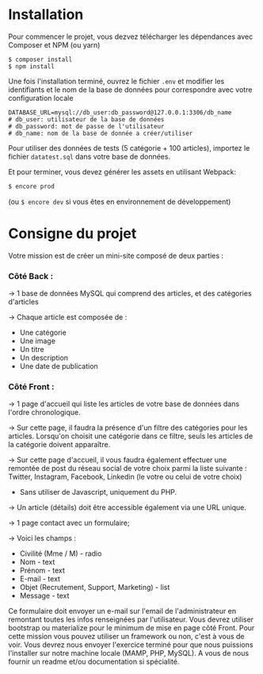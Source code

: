 # Installation
Pour commencer le projet, vous dezvez télécharger les dépendances avec Composer et NPM (ou yarn)
```
$ composer install
$ npm install
```
Une fois l'installation terminé, ouvrez le fichier `.env` et modifier les identifiants et le nom de la base de données pour correspondre avec votre configuration locale
```
DATABASE_URL=mysql://db_user:db_password@127.0.0.1:3306/db_name
# db_user: utilisateur de la base de données
# db_password: mot de passe de l'utilisateur
# db_name: nom de la base de donnée a créer/utiliser
```

Pour utiliser des données de tests (5 catégorie + 100 articles), importez le fichier `datatest.sql` dans votre base de données.

Et pour terminer, vous devez générer les assets en utilisant Webpack:
```bash
$ encore prod
```
(ou `$ encore dev` si vous êtes en environnement de développement)

# Consigne du projet

Votre mission est de créer un mini-site composé de deux parties :

### Côté Back :

-> 1 base de données MySQL qui comprend des articles, et des catégories d'articles

-> Chaque article est composée de :
- Une catégorie
- Une image
- Un titre
- Un description
- Une date de publication

### Côté Front :

-> 1 page d'accueil qui liste les articles de votre base de données dans l'ordre chronologique.

-> Sur cette page, il faudra la présence d'un filtre des catégories pour les articles. Lorsqu'on choisit une catégorie dans ce filtre, seuls les articles de la catégorie doivent apparaître.

-> Sur cette page d'accueil, il vous faudra également effectuer une remontée de post du réseau social de votre choix parmi la liste suivante : Twitter, Instagram, Facebook, Linkedin (le votre ou celui de votre choix)
- Sans utiliser de Javascript, uniquement du PHP.

-> Un article (détails) doit être accessible également via une URL unique.

-> 1 page contact avec un formulaire;

-> Voici les champs :
- Civilité (Mme / M) - radio
- Nom - text
- Prénom - text
- E-mail - text
- Objet (Recrutement, Support, Marketing) - list
- Message - text

Ce formulaire doit envoyer un e-mail sur l'email de l'administrateur en remontant toutes les infos renseignées par l'utilisateur. Vous devrez utiliser bootstrap ou materialize pour le minimum de mise en page côté Front. Pour cette mission vous pouvez utiliser un framework ou non, c'est à vous de voir. Vous devrez nous envoyer l'exercice terminé pour que nous puissions l'installer sur notre machine locale (MAMP, PHP, MySQL). A vous de nous fournir un readme et/ou documentation si spécialité.
